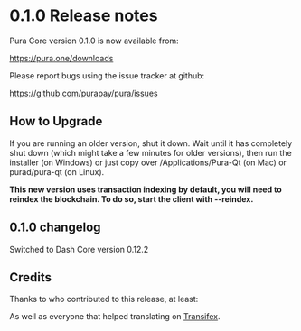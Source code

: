 0.1.0 Release notes
====================


Pura Core version 0.1.0 is now available from:

  https://pura.one/downloads

Please report bugs using the issue tracker at github:

  https://github.com/purapay/pura/issues


How to Upgrade
--------------

If you are running an older version, shut it down. Wait until it has completely
shut down (which might take a few minutes for older versions), then run the
installer (on Windows) or just copy over /Applications/Pura-Qt (on Mac) or
purad/pura-qt (on Linux).

**This new version uses transaction indexing by default, you will need to reindex 
the blockchain. To do so, start the client with --reindex.**


0.1.0 changelog
----------------

Switched to Dash Core version 0.12.2


Credits
--------

Thanks to who contributed to this release, at least:



As well as everyone that helped translating on [Transifex](https://www.transifex.com/projects/p/pura/).
